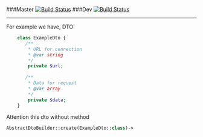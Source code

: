 
###Master [![Build Status](https://travis-ci.org/BigTows/MagicDtoBuilder-plugin.svg?branch=master)](https://travis-ci.org/BigTows/MagicDtoBuilder-plugin)
###Dev [![Build Status](https://travis-ci.org/BigTows/MagicDtoBuilder-plugin.svg?branch=refactore-code)](https://travis-ci.org/BigTows/MagicDtoBuilder-plugin)

---


For example we have, DTO:
```php
    class ExampleDto {
       /**
        * URL for connection
        * @var string 
        */
        private $url;
        
       /**
        * Data for request
        * @var array
        */
        private $data;
    }
```

Attention this dto without method

```php
AbstractDtoBuilder::create(ExampleDto::class)->
```
